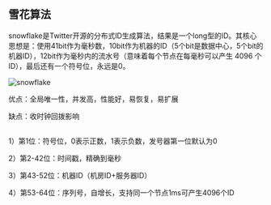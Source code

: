 ## 雪花算法
snowflake是Twitter开源的分布式ID生成算法，结果是一个long型的ID。其核心思想是：使用41bit作为毫秒数，10bit作为机器的ID（5个bit是数据中心，5个bit的机器ID），12bit作为毫秒内的流水号（意味着每个节点在每毫秒可以产生 4096 个 ID），最后还有一个符号位，永远是0。

![snowflake](/Users/chenyuan/Documents/project/collect/Leanning/Leanning-utils/src/main/resources/img/snowflake.png)

优点：全局唯一性，并发高，性能好，易恢复，易扩展

缺点：收时钟回拨影响

##
1）第1位：符号位，0表示正数，1表示负数，发号器第一位默认为0

2）第2-42位：时间戳，精确到毫秒

3）第43-52位：机器ID（机房ID+服务器ID）

4）第53-64位：序列号，自增长，支持同一个节点1ms可产生4096个ID



